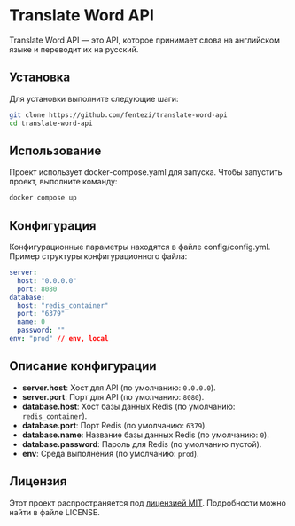 
# Translate Word API

Translate Word API — это API, которое принимает слова на английском языке и переводит их на русский.

## Установка

Для установки выполните следующие шаги:

```bash
git clone https://github.com/fentezi/translate-word-api
cd translate-word-api
```

## Использование

Проект использует docker-compose.yaml для запуска. Чтобы запустить проект, выполните команду:
```bash
docker compose up
```

## Конфигурация

Конфигурационные параметры находятся в файле config/config.yml. Пример структуры конфигурационного файла:
```yaml
server:
  host: "0.0.0.0"
  port: 8080
database:
  host: "redis_container"
  port: "6379"
  name: 0
  password: ""
env: "prod" // env, local
```

## Описание конфигурации

 - **server.host**: Хост для API (по умолчанию: `0.0.0.0`).
 - **server.port**: Порт для API (по умолчанию: `8080`).
 - **database.host**: Хост базы данных Redis (по умолчанию: `redis_container`).
 - **database.port**: Порт Redis (по умолчанию: `6379`).
 - **database.name**: Название базы данных Redis (по умолчанию: `0`).
 - **database.password**: Пароль для Redis (по умолчанию пустой).
 - **env**: Среда выполнения (по умолчанию: `prod`).

## Лицензия

Этот проект распространяется под [лицензией MIT](./LICENSE). Подробности можно найти в файле LICENSE.
